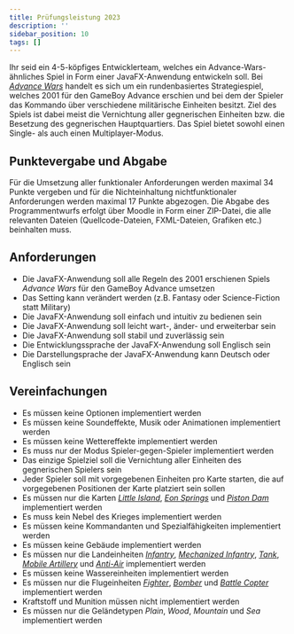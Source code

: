 ```yaml
---
title: Prüfungsleistung 2023
description: ''
sidebar_position: 10
tags: []
---
```


Ihr seid ein 4-5-köpfiges Entwicklerteam, welches ein Advance-Wars-ähnliches
Spiel in Form einer JavaFX-Anwendung entwickeln soll. Bei
_[Advance Wars](https://www.warsworldnews.com/wp/category/aw/game-aw/)_ handelt
es sich um ein rundenbasiertes Strategiespiel, welches 2001 für den GameBoy
Advance erschien und bei dem der Spieler das Kommando über verschiedene
militärische Einheiten besitzt. Ziel des Spiels ist dabei meist die Vernichtung
aller gegnerischen Einheiten bzw. die Besetzung des gegnerischen Hauptquartiers.
Das Spiel bietet sowohl einen Single- als auch einen Multiplayer-Modus.

## Punktevergabe und Abgabe

Für die Umsetzung aller funktionaler Anforderungen werden maximal 34 Punkte
vergeben und für die Nichteinhaltung nichtfunktionaler Anforderungen werden
maximal 17 Punkte abgezogen. Die Abgabe des Programmentwurfs erfolgt über Moodle
in Form einer ZIP-Datei, die alle relevanten Dateien (Quellcode-Dateien,
FXML-Dateien, Grafiken etc.) beinhalten muss.

## Anforderungen

- Die JavaFX-Anwendung soll alle Regeln des 2001 erschienen Spiels _Advance
  Wars_ für den GameBoy Advance umsetzen
- Das Setting kann verändert werden (z.B. Fantasy oder Science-Fiction statt
  Military)
- Die JavaFX-Anwendung soll einfach und intuitiv zu bedienen sein
- Die JavaFX-Anwendung soll leicht wart-, änder- und erweiterbar sein
- Die JavaFX-Anwendung soll stabil und zuverlässig sein
- Die Entwicklungssprache der JavaFX-Anwendung soll Englisch sein
- Die Darstellungsprache der JavaFX-Anwendung kann Deutsch oder Englisch sein

## Vereinfachungen

- Es müssen keine Optionen implementiert werden
- Es müssen keine Soundeffekte, Musik oder Animationen implementiert werden
- Es müssen keine Wettereffekte implementiert werden
- Es muss nur der Modus Spieler-gegen-Spieler implementiert werden
- Das einzige Spielziel soll die Vernichtung aller Einheiten des gegnerischen
  Spielers sein
- Jeder Spieler soll mit vorgegebenen Einheiten pro Karte starten, die auf
  vorgegebenen Positionen der Karte platziert sein sollen
- Es müssen nur die Karten
  [_Little Island_](https://www.warsworldnews.com/wp/aw/maps-aw/01-little-island/),
  [_Eon Springs_](https://www.warsworldnews.com/wp/aw/maps-aw/05-eon-springs/)
  und [_Piston Dam_](https://www.warsworldnews.com/wp/aw/maps-aw/17-piston-dam/)
  implementiert werden
- Es muss kein Nebel des Krieges implementiert werden
- Es müssen keine Kommandanten und Spezialfähigkeiten implementiert werden
- Es müssen keine Gebäude implementiert werden
- Es müssen nur die Landeinheiten
  [_Infantry_](https://www.warsworldnews.com/wp/aw/unit-aw/infantry/),
  [_Mechanized Infantry_](https://www.warsworldnews.com/wp/aw/unit-aw/mech/),
  [_Tank_](https://www.warsworldnews.com/wp/aw/unit-aw/tank/),
  [_Mobile Artillery_](https://www.warsworldnews.com/wp/aw/unit-aw/artillery/)
  und [_Anti-Air_](https://www.warsworldnews.com/wp/aw/unit-aw/anti-air/)
  implementiert werden
- Es müssen keine Wassereinheiten implementiert werden
- Es müssen nur die Flugeinheiten
  [_Fighter_](https://www.warsworldnews.com/wp/aw/unit-aw/fighter/),
  [_Bomber_](https://www.warsworldnews.com/wp/aw/unit-aw/bomber/) und
  [_Battle Copter_](https://www.warsworldnews.com/wp/aw/unit-aw/b-copter/)
  implementiert werden
- Kraftstoff und Munition müssen nicht implementiert werden
- Es müssen nur die Geländetypen _Plain_, _Wood_, _Mountain_ und _Sea_
  implementiert werden
